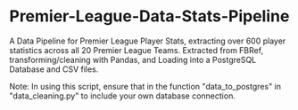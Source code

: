 # Premier-League-Data-Stats-Pipeline
A Data Pipeline for Premier League Player Stats, extracting over 600 player statistics across all 20 Premier League Teams. Extracted from FBRef, transforming/cleaning with Pandas, and Loading into a PostgreSQL Database and CSV files.



Note: In using this script, ensure that in the function "data_to_postgres" in "data_cleaning.py" to include your own database connection. 
